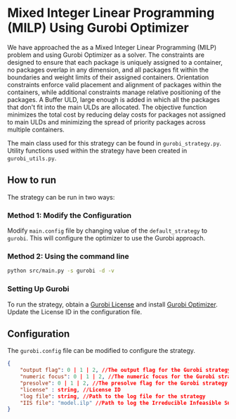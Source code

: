 # Mixed Integer Linear Programming (MILP) Using Gurobi Optimizer

We have approached the as a Mixed Integer Linear Programming (MILP) problem and using Gurobi Optimizer as a solver. The constraints are designed to ensure that each package is uniquely assigned to a container, no packages overlap in any dimension, and all packages fit within the boundaries and weight limits of their assigned containers. Orientation constraints enforce valid placement and alignment of packages within the containers, while additional constraints manage relative positioning of the packages. A Buffer ULD, large enough is added in which all the packages that don't fit into the main ULDs are allocated. The objective function minimizes the total cost by reducing delay costs for packages not assigned to main ULDs and minimizing the spread of priority packages across multiple containers.


The main class used for this strategy can be found in `gurobi_strategy.py`. Utility functions used within the strategy have been created in `gurobi_utils.py`.

## How to run

The strategy can be run in two ways:
### Method 1: Modify the Configuration
Modify `main.config` file by changing value of the `default_strategy` to `gurobi`. This will configure the optimizer to use the Gurobi approach. 

### Method 2: Using the command line
```bash
python src/main.py -s gurobi -d -v
```

### Setting Up Gurobi
To run the strategy, obtain a [Gurobi License](https://support.gurobi.com/hc/en-us/articles/12684663118993-How-do-I-obtain-a-Gurobi-license) and install [Gurobi Optimizer](https://support.gurobi.com/hc/en-us/articles/4534161999889-How-do-I-install-Gurobi-Optimizer). Update the License ID in the configuration file.

## Configuration
The `gurobi.config` file can be modified to configure the strategy.

```json
{
    "output flag": 0 | 1 | 2, //The output flag for the Gurobi strategy
    "numeric focus": 0 | 1 | 2, //The numeric focus for the Gurobi strategy
    "presolve": 0 | 1 | 2, //The presolve flag for the Gurobi strategy.
    "license" : string, //License ID
    "log file": string, //Path to the log file for the strategy
    "IIS file": "model.ilp" //Path to log the Irreducible Infeasible Subsystem for the problem
}
```